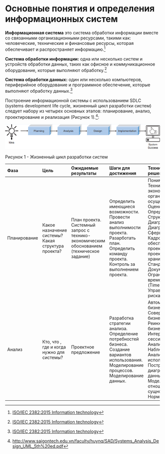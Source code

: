 # Основные понятия и определения информационных систем
**Информационная система** это система обработки информации вместе со
связанными организационными ресурсами, такими как: человеческие,
технические и финансовые ресурсы, которая обеспечивает и распространяет
информацию.[^1]

**Система обработки информации:** одна или несколько систем и устройств
обработки данных, таких как офисное и коммуникационное оборудование,
которые выполняют обработку.[^1] 

**Система обработки данных:** один или несколько компьютеров,
периферийное оборудование и программное обеспечение, которые выполняют
обработку данных.[^1]

Построение информационной системы с использованием SDLC (systems
development life cycle, жизненный цикл разработки систем) следует набору
из четырех основных этапов: планирование, анализ, проектирование и
реализация (Рисунок 1).[^2]:

![Рисунок 1](img/img1.png) 

<p id="text-center">Рисунок 1 - Жизненный цикл разработки систем </p>

| Фаза         | Цель                                               | Ожидаемые результаты                                                                      | Шаги для достижения                                                                                                                                                     | Техническое решение                                                                                                                                                                                                                                                                                                                  | Результат                                                                                                                                          |
|:-------------|:---------------------------------------------------|:------------------------------------------------------------------------------------------|:------------------------------------------------------------------------------------------------------------------------------------------------------------------------|:-------------------------------------------------------------------------------------------------------------------------------------------------------------------------------------------------------------------------------------------------------------------------------------------------------------------------------------|:---------------------------------------------------------------------------------------------------------------------------------------------------|
| Планирование | Какое назначение системы? Какая структура проекта? | План проекта. Системный запрос с технико-экономическим обоснованием (техническое задание) | Определить имеющиеся возможности.</br>Провести анализ выполнимости проекта.</br>Разарботать план.</br>Определить команду проекта.</br> Контроль за выполнением проекта. | Понимание проекта. Техническая, экономическая, организационная  осуществимость. Оценка времени. Определение задач. Структура работ. Диаграмма PERT. Диаграмма Ганта. Сферы управления. Кадровое обеспечение проекта. Устав проекта. CASE хранилище. Стандарты. Докумнетация. Ограничения по времени (Timeboxing). Управление рисками. | Функциональные требования. <br> Технико-экономическое обоснование.<br>План работы.<br>Штатное расписание.<br> Список стандартов.<br>Оценка рисков. |
| Анализ       | Кто, что , где и когда нужно для системы?          | Проектное предложение                                                                     | Разработка стратегии анализа.</br> Определение потребностей бизнеса.<br>Создание вариантов использования.<br>Моделирование процессов. <br>Моделирование данных.          | Автоматизация бизнес-процессов. Совершенствование бизнес-процессов. Реинжиниринг бизнес-процессов. Интервью. JAD сессия. Опросник. Анализ документов. Наблюдение. Анализ вариантов использования. Построение диаграмм потоков данных. Моделирование отношений сущностей. Нормализация                                                | Определение требований.<br> Варианты использования.<br>Модели процессов.<br>Модель данных.                                                           |



[^1]:
    <a href ="https://www.iso.org/obp/ui/#iso:std:iso-iec:2382:ed-1:v1:en" >ISO/IEC 2382:2015 Information technology</a>
[^2]: http://www.saigontech.edu.vn/faculty/huynq/SAD/Systems_Analysis_Design_UML_5th%20ed.pdf